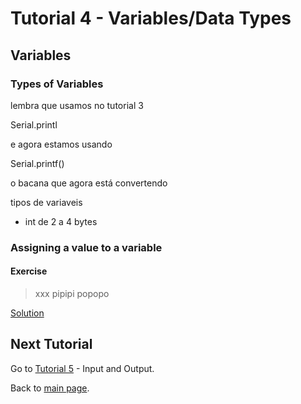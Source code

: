 # Tutorial 4 - Variables/Data Types

## Variables


### Types of Variables

lembra que usamos no tutorial 3 

Serial.printl

e agora estamos usando 

Serial.printf()

o bacana que agora está convertendo



tipos de variaveis 

- int de 2 a 4 bytes

### Assigning a value to a variable


#### Exercise

> xxx pipipi popopo

[Solution](exercises/ex1/ex1.ino)



## Next Tutorial
Go to [Tutorial 5](../tutorial5/ReadMe.md) - Input and Output.

Back to [main page](../../README.md).